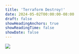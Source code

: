 ```yaml
---
title: 'Terraform Destroy!'
date: 2024-05-02T00:00:00-08:00
draft: false
showHeadingAnchors: true
showReadingTime: false
showDate: false
---
```


<img src="https://devdull.lol/stickers/2024.05-terraform_destroy/terraform_destroy.png">
